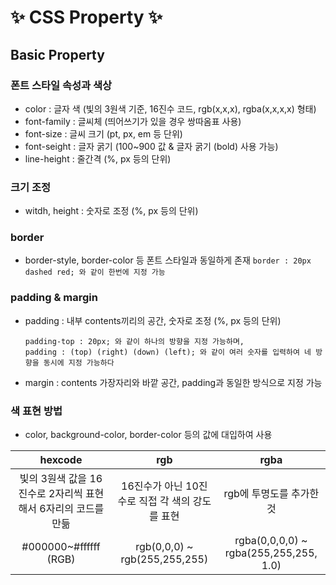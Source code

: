 # ✨ CSS Property ✨

## **Basic Property**

### **폰트 스타일 속성과 색상**

- color : 글자 색 (빛의 3원색 기준, 16진수 코드, rgb(x,x,x), rgba(x,x,x,x) 형태)
- font-family : 글씨체 (띄어쓰기가 있을 경우 쌍따옴표 사용)
- font-size : 글씨 크기 (pt, px, em 등 단위)
- font-seight : 글자 굵기 (100~900 값 & 글자 굵기 (bold) 사용 가능)
- line-height : 줄간격 (%, px 등의 단위)

### **크기 조정**

- witdh, height : 숫자로 조정 (%, px 등의 단위)

### **border**

- border-style, border-color 등 폰트 스타일과 동일하게 존재
  `border : 20px dashed red; 와 같이 한번에 지정 가능`

### **padding & margin**

- padding : 내부 contents끼리의 공간, 숫자로 조정 (%, px 등의 단위)
  ```
  padding-top : 20px; 와 같이 하나의 방향을 지정 가능하며,
  padding : (top) (right) (down) (left); 와 같이 여러 숫자를 입력하여 네 방향을 동시에 지정 가능하다
  ```
- margin : contents 가장자리와 바깥 공간, padding과 동일한 방식으로 지정 가능

### **색 표현 방법**

- color, background-color, border-color 등의 값에 대입하여 사용

|                            hexcode                            |                       rgb                       |                  rgba                  |
| :-----------------------------------------------------------: | :---------------------------------------------: | :------------------------------------: |
| 빛의 3원색 값을 16진수로 2자리씩 표현해서 6자리의 코드를 만듦 | 16진수가 아닌 10진수로 직접 각 색의 강도를 표현 |        rgb에 투명도를 추가한 것        |
|                     #000000~#ffffff (RGB)                     |          rgb(0,0,0) ~ rgb(255,255,255)          | rgba(0,0,0,0) ~ rgba(255,255,255, 1.0) |
